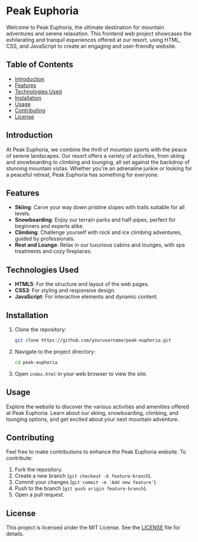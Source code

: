 # Peak Euphoria

Welcome to Peak Euphoria, the ultimate destination for mountain adventures and serene relaxation. This frontend web project showcases the exhilarating and tranquil experiences offered at our resort, using HTML, CSS, and JavaScript to create an engaging and user-friendly website.

## Table of Contents

- [Introduction](#introduction)
- [Features](#features)
- [Technologies Used](#technologies-used)
- [Installation](#installation)
- [Usage](#usage)
- [Contributing](#contributing)
- [License](#license)

## Introduction

At Peak Euphoria, we combine the thrill of mountain sports with the peace of serene landscapes. Our resort offers a variety of activities, from skiing and snowboarding to climbing and lounging, all set against the backdrop of stunning mountain vistas. Whether you're an adrenaline junkie or looking for a peaceful retreat, Peak Euphoria has something for everyone.

## Features

- **Skiing**: Carve your way down pristine slopes with trails suitable for all levels.
- **Snowboarding**: Enjoy our terrain parks and half-pipes, perfect for beginners and experts alike.
- **Climbing**: Challenge yourself with rock and ice climbing adventures, guided by professionals.
- **Rest and Lounge**: Relax in our luxurious cabins and lounges, with spa treatments and cozy fireplaces.

## Technologies Used

- **HTML5**: For the structure and layout of the web pages.
- **CSS3**: For styling and responsive design.
- **JavaScript**: For interactive elements and dynamic content.

## Installation

1. Clone the repository:
    ```sh
    git clone https://github.com/yourusername/peak-euphoria.git
    ```
2. Navigate to the project directory:
    ```sh
    cd peak-euphoria
    ```
3. Open `index.html` in your web browser to view the site.

## Usage

Explore the website to discover the various activities and amenities offered at Peak Euphoria. Learn about our skiing, snowboarding, climbing, and lounging options, and get excited about your next mountain adventure.

## Contributing

Feel free to make contributions to enhance the Peak Euphoria website. To contribute:
1. Fork the repository.
2. Create a new branch (`git checkout -b feature-branch`).
3. Commit your changes (`git commit -m 'Add new feature'`).
4. Push to the branch (`git push origin feature-branch`).
5. Open a pull request.

## License

This project is licensed under the MIT License. See the [LICENSE](LICENSE) file for details.
